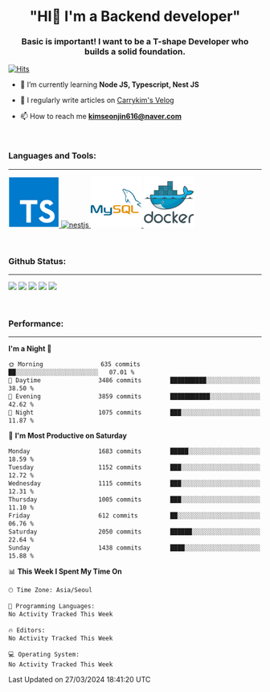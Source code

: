 <h1 align="center">"HI👋 I'm a Backend developer" </h1>
<h3 align="center">Basic is important! I want to be a T-shape Developer who builds a solid foundation.</h3>

[![Hits](https://hits.seeyoufarm.com/api/count/incr/badge.svg?url=https%3A%2F%2Fgithub.com%2Fgimseonjin&count_bg=%2318BFE5&title_bg=%23555555&icon=ko-fi.svg&icon_color=%23E7E7E7&title=hits&edge_flat=false)](https://hits.seeyoufarm.com)

- 🌱 I’m currently learning **Node JS, Typescript, Nest JS**

- 📝 I regularly write articles on [Carrykim's Velog](https://velog.io/@carrykim)

- 📫 How to reach me **kimseonjin616@naver.com**

<br/>

<h3 align="left">Languages and Tools:</h3>

***

<p align="left"> 
 <a href="https://www.typescriptlang.org/" target="_blank" rel="noreferrer"> <img src="https://raw.githubusercontent.com/devicons/devicon/master/icons/typescript/typescript-original.svg" alt="typescript" width="20%" height="20%"/> </a>
<a href="https://nestjs.com/" target="_blank" rel="noreferrer"> <img src="https://docs.nestjs.com/assets/logo-small.svg" alt="nestjs" width="20%" height="20%"/> </a> 
<a href="https://www.mysql.com/" target="_blank" rel="noreferrer"> <img src="https://raw.githubusercontent.com/devicons/devicon/master/icons/mysql/mysql-original-wordmark.svg" alt="mysql" width="20%" height="20%"/>  </a>
 <a href="https://www.docker.com/" target="_blank" rel="noreferrer"> <img src="https://raw.githubusercontent.com/devicons/devicon/master/icons/docker/docker-original-wordmark.svg" alt="docker" width="20%" height="20%"/> </a>
 </p>
</p>

<br/>

<h3 align="left">Github Status:</h3>

***

![](http://github-profile-summary-cards.vercel.app/api/cards/profile-details?username=gimseonjin&theme=nord_bright)
![](http://github-profile-summary-cards.vercel.app/api/cards/repos-per-language?username=gimseonjin&theme=nord_bright)
![](http://github-profile-summary-cards.vercel.app/api/cards/most-commit-language?username=gimseonjin&theme=nord_bright)
![](http://github-profile-summary-cards.vercel.app/api/cards/stats?username=gimseonjin&theme=nord_bright)
![](http://github-profile-summary-cards.vercel.app/api/cards/productive-time?username=gimseonjin&theme=nord_bright&utcOffset=8)


<br/>

<h3 align="left">Performance:</h3>

***

<!--START_SECTION:waka-->
**I'm a Night 🦉** 

```text
🌞 Morning                635 commits         ██░░░░░░░░░░░░░░░░░░░░░░░   07.01 % 
🌆 Daytime                3486 commits        ██████████░░░░░░░░░░░░░░░   38.50 % 
🌃 Evening                3859 commits        ███████████░░░░░░░░░░░░░░   42.62 % 
🌙 Night                  1075 commits        ███░░░░░░░░░░░░░░░░░░░░░░   11.87 % 
```
📅 **I'm Most Productive on Saturday** 

```text
Monday                   1683 commits        █████░░░░░░░░░░░░░░░░░░░░   18.59 % 
Tuesday                  1152 commits        ███░░░░░░░░░░░░░░░░░░░░░░   12.72 % 
Wednesday                1115 commits        ███░░░░░░░░░░░░░░░░░░░░░░   12.31 % 
Thursday                 1005 commits        ███░░░░░░░░░░░░░░░░░░░░░░   11.10 % 
Friday                   612 commits         ██░░░░░░░░░░░░░░░░░░░░░░░   06.76 % 
Saturday                 2050 commits        ██████░░░░░░░░░░░░░░░░░░░   22.64 % 
Sunday                   1438 commits        ████░░░░░░░░░░░░░░░░░░░░░   15.88 % 
```


📊 **This Week I Spent My Time On** 

```text
🕑︎ Time Zone: Asia/Seoul

💬 Programming Languages: 
No Activity Tracked This Week

🔥 Editors: 
No Activity Tracked This Week

💻 Operating System: 
No Activity Tracked This Week
```


 Last Updated on 27/03/2024 18:41:20 UTC
<!--END_SECTION:waka-->

<div align="center">
  
